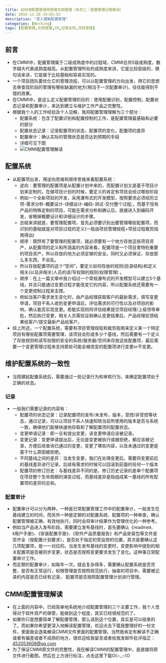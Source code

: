 ```yaml
---
title: 如何用配置管理思想做文档管理（系列二：配置管理过程解读）
date: 2016-11-20 19:03:52
description: "深入理解配置管理"
categories: [Working]
tags: [配置管理,文档管理,CM,过程支持,项目管理]
---
```



<!-- more -->


## 前言

- 在CMMI中，配置管理属于二级成熟度中的过程域，CMMI总共5级成熟度，数字越大代表成熟度越高，从配置管理所处的成熟度来讲，它是比较低级的，换句话来讲，它是属于比较基础和容易实现的。
- 一个项目团队要优化它的管理流程，可以以配置管理的方向出发，用它的思想去审查现阶段的管理有哪些缺漏的地方(相当于一次配置审计)，往往能得到不错的效果。
- 在CMMI中，是这么定义配置管理的目的：使用配置识别，配置控制，配置状态记录和配置审计，来达到建立与维护工作产品之完整性。
- 根据我个人的工作经验及个人见解，我将配置管理理解为三个部分：
    - 配置系统：包含了配置识别和配置控制的工作，是配置管理最基础和必要的部分
    - 配置状态记录：记录配置项的状态，配置项的变化，配置项的差异
    - 配置审计：确认实际的管理状态是否达到预期的手段
    - 详细可见下图
    - ![CMMI配置管理解读](http://dusk-life.b0.upaiyun.com/2016/mywork_cm_exposition_1.jpg)


## 配置系统

- 从配置项出发，用逆向思维和顺序思维来看配置系统：
    - 逆向：要管理的配置项是从配置计划中来的，而配置计划又是基于项目计划来定制的，在做项目计划的时候，要定义的肯定有项目会经过哪些阶段
    - 例如一个全新项目的开发，采用瀑布式的开发模型，按照要求必须经历立项-需求分析-概要设计-详细设计-编码-测试-交付整个过程;，而基于现有产品的特殊定制的项目，可能在需求分析和确认后，直接进入到编码开发，省略掉概要设计和详细设计的步骤。
    - 总结来讲就是，要管理配置项，首先必须要识别出要管理哪些配置项，而识别的基础就是对项目过程的定义(一般由项目管理规程+项目过程裁剪指南得出) 
    - 顺序：既然有了要管理的配置项，就必须要有一个地方存放这些项目资产，从配置项的定义和所涵盖的内容来看，配置项是一个项目里特别重要的项目资产，所以存放的地方必须足够的安全。同时又必须保证，存放那么多东西，不会乱。
    - 所以存放配置项的这个“空间”，要定义如何存放的规则(目录结构)和定义相关(以及非相关)人员的读/写权限的规则(权限管理) 。
    - 顺序：在上一篇文章中我介绍过一个常规瀑布式的开发模型可以建立5个基线，并且只能通过变更过程才能改变它的内容，所以配置系统还需要有一个变更控制过程来支撑。
    - 例如当客户需求发生变化时，由产品经理获取客户的最新需求，填写变更申请，项目干系人收到变更申请后，评估需求的可行性以及对项目的影响，确认能否实现变更。若能实现则将评估结果提交项目经理/上级领导审批，然后执行变更，相关人员需验证和确认变更结果后，产品经理反馈结果给客户/提交最新产品给客户。
- 综上所述，一个配置系统，需要有项目管理规程和裁剪指南来定义某一个特定项目有哪些配置项需要管理，该项目会形成多少个基线，然后需要有一个定义了存放规则和读写权限的安全的系统/服务器/空间来存放这些配置项，最后需要一个变更管理过程来支持那些可能会被改变的配置项进行变更or不变更。

## 维护配置系统的一致性

- 当搭建起配置系统后，需要通过一些记录行为和审核行为，来确定配置项处于正确的状态。

### 记录

- 一般我们需要记录的内容有：
    - 配置项的状态记录：记录配置项的发布/未发布，版本，受控/非受控等状态，通过记录，可以让项目干系人快速知晓当前所使用的版本是否与系统一致，确保他们能够快速地存取和了解配置项的配置状态。
    - 变更申请记录：即一旦有提出变更，该变更申请应该被记录。
    - 变更记录：变更申请提出后，无论是变更被执行或被拒绝，都应该被记录，方便后续查询已通过的变更，变更了哪些内容，以及未通过的变更是基于什么原因被拒绝。
    - 不同基线之间的差异：当发生变更，我们在处理变更后，需要将变更前后的基线差异进行记录，后续有需求的时候可以回滚到前面的任何一个版本 
    - 配置项的修订历史：与基线差异不同的是，修订历史记录的是单个配置项在项目整个生命周期的演变过程，而基线差异是指组成某一基线的所有配置项的差异的总和。

### 配置审计

- 配置审计可以分为两种，一种是日常配置管理工作中的配置审计，一般发生在基线建立的时间，而另外一种是定期的对配置系统、配置项的一种审查，确认配置管理被正确、有效地执行，同时会将审计结果作为管理优化的一种参考。
- 例如当产品进入发布阶段，需要建立发布基线时，首先要确认《readme》、《用户手册》、《安装配置手册》、《软件产品质量报告》和产品安装包等文件是否齐全（按配置计划要求），是否处于指定的受监控的位置，其次是要确认这几项配置项，是一一对应的。当发生发布基线的变更时，变更影响中提到的相关配置项是否被同步变更，状态是否按照变更要求发生了变化。这种事日常配置审计工作。
- 而定期的配置审计，如每年一次，就会复杂得多，需要确认配置系统是否完整，是否有正常运行，权限管理是否按照规范执行，抽查的项目中，需要被记录的内容是否已经有记录， 配置项是否按照配置管理计划进行管理。

## CMMI配置管理解读

- 在上面的内容中，已经简单地系统地介绍配置管理的三个主要工作，我个人觉得对于软件资产的保管，能做到这个程度，其实已经很规范的了。
- 如果你只是想要简单了解配置管理，那么读到这个位置，其实是可以结束的了。而如果你希望更深入地解读配置管理，欢迎点击下载我整理好的一份文件，里面我会逐条解读CMMI文件里面的配置管理。当然我肯定有解读不正确或者有偏差或者不成熟的地方，很欢迎给我留言或者给我发邮件批评指正：452053608@qq.com
- 为了保证CMMI原文件的完整性，我在解读CMMI的配置管理中，是直接将原文件进行截图，然后在上方进行标注，点击这里下载O(∩_∩)O

